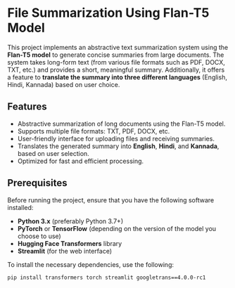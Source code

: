 # File Summarization Using Flan-T5 Model

This project implements an abstractive text summarization system using the **Flan-T5 model** to generate concise summaries from large documents. The system takes long-form text (from various file formats such as PDF, DOCX, TXT, etc.) and provides a short, meaningful summary. Additionally, it offers a feature to **translate the summary into three different languages** (English, Hindi, Kannada) based on user choice.

## Features

- Abstractive summarization of long documents using the Flan-T5 model.
- Supports multiple file formats: TXT, PDF, DOCX, etc.
- User-friendly interface for uploading files and receiving summaries.
- Translates the generated summary into **English**, **Hindi**, and **Kannada**, based on user selection.
- Optimized for fast and efficient processing.
  
## Prerequisites

Before running the project, ensure that you have the following software installed:

- **Python 3.x** (preferably Python 3.7+)
- **PyTorch** or **TensorFlow** (depending on the version of the model you choose to use)
- **Hugging Face Transformers** library
- **Streamlit** (for the web interface)

To install the necessary dependencies, use the following:

```bash
pip install transformers torch streamlit googletrans==4.0.0-rc1

